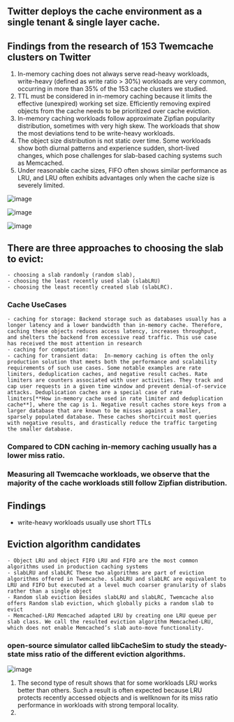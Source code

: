 
## Twitter deploys the cache environment as a single tenant & single layer cache.

## Findings from the research of 153 Twemcache clusters on Twitter

  1. In-memory caching does not always serve read-heavy workloads, write-heavy (defined as write ratio > 30%) workloads are very common, occurring in more than 35% of the 153 cache clusters we studied.
  2. TTL must be considered in in-memory caching because it limits the effective (unexpired) working set size. Efficiently removing expired objects from the cache needs to be prioritized over cache eviction.
  3. In-memory caching workloads follow approximate Zipfian popularity distribution, sometimes with very high skew. The workloads that show the most deviations tend to be write-heavy workloads.
  4. The object size distribution is not static over time. Some workloads show both diurnal patterns and experience sudden, short-lived changes, which pose challenges for slab-based caching systems such as Memcached.
  5. Under reasonable cache sizes, FIFO often shows similar performance as LRU, and LRU often exhibits advantages only when the cache size is severely limited.








![image](https://github.com/user-attachments/assets/0b054b39-4afa-483b-93f2-42a8555eefb8)


![image](https://github.com/user-attachments/assets/aefa95be-95ba-4d75-8513-d86c2d965164)


![image](https://github.com/user-attachments/assets/517cd30f-07c8-44a4-9675-d799c2a7e397)


## There are three approaches to choosing the slab to evict: 
    - choosing a slab randomly (random slab), 
    - choosing the least recently used slab (slabLRU)
    - choosing the least recently created slab (slabLRC). 

### Cache UseCases
    - caching for storage: Backend storage such as databases usually has a longer latency and a lower bandwidth than in-memory cache. Therefore, caching these objects reduces access latency, increases throughput, and shelters the backend from excessive read traffic. This use case has received the most attention in research
    - caching for computation: 
    - caching for transient data:  In-memory caching is often the only production solution that meets both the performance and scalability requirements of such use cases. Some notable examples are rate limiters, deduplication caches, and negative result caches. Rate limiters are counters associated with user activities. They track and cap user requests in a given time window and prevent denial-of-service attacks. Deduplication caches are a special case of rate limiters[**How in-memory cache used in rate limiter and deduplication cache**], where the cap is 1. Negative result caches store keys from a larger database that are known to be misses against a smaller, sparsely populated database. These caches shortcircuit most queries with negative results, and drastically reduce the traffic targeting the smaller database.



### Compared to CDN caching in-memory caching usually has a lower miss ratio.

### Measuring all Twemcache workloads, we observe that the majority of the cache workloads still follow Zipfian distribution.

## Findings
  - write-heavy workloads usually use short TTLs


## Eviction algorithm candidates

    - Object LRU and object FIFO LRU and FIFO are the most common algorithms used in production caching systems
    - slabLRU and slabLRC These two algorithms are part of eviction algorithms offered in Twemcache. slabLRU and slabLRC are equivalent to LRU and FIFO but executed at a level much coarser granularity of slabs rather than a single object
    - Random slab eviction Besides slabLRU and slabLRC, Twemcache also offers Random slab eviction, which globally picks a random slab to evict
    - Memcached-LRU Memcached adapted LRU by creating one LRU queue per slab class. We call the resulted eviction algorithm Memcached-LRU, which does not enable Memcached’s slab auto-move functionality. 


### open-source simulator called libCacheSim to study the steady-state miss ratio of the different eviction algorithms. 
    
  ![image](https://github.com/user-attachments/assets/7cbdb26f-2d5e-4346-8749-afa88e75c981)



1. The second type of result shows that for some workloads LRU works better than others. Such a result is often expected because LRU protects recently accessed objects and is wellknown for its miss ratio performance in workloads with strong temporal locality.
2. 
